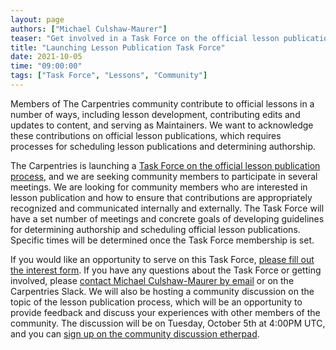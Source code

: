 ```yaml
---
layout: page
authors: ["Michael Culshaw-Maurer"]
teaser: "Get involved in a Task Force on the official lesson publication process."
title: "Launching Lesson Publication Task Force"
date: 2021-10-05
time: "09:00:00"
tags: ["Task Force", "Lessons", "Community"]
---
```


Members of The Carpentries community contribute to official lessons in a number of ways, including lesson development, contributing edits and updates to content, and serving as Maintainers. We want to acknowledge these contributions on official lesson publications, which requires processes for scheduling lesson publications and determining authorship.

The Carpentries is launching a [Task Force on the official lesson publication process][charter], and we are seeking community members to participate in several meetings. We are looking for community members who are interested in lesson publication and how to ensure that contributions are appropriately recognized and communicated internally and externally. The Task Force will have a set number of meetings and concrete goals of developing guidelines for determining authorship and scheduling official lesson publications. Specific times will be determined once the Task Force membership is set.

If you would like an opportunity to serve on this Task Force, [please fill out the interest form][form-link]. If you have any questions about the Task Force or getting involved, please [contact Michael Culshaw-Maurer by email][mcm-email] or on the Carpentries Slack. We will also be hosting a community discussion on the topic of the lesson publication process, which will be an opportunity to provide feedback and discuss your experiences with other members of the community. The discussion will be on Tuesday, October 5th at 4:00PM UTC, and you can [sign up on the community discussion etherpad][community-discussion].



[mcm-email]: mailto:culshawmaurer@email.arizona.edu
[form-link]: https://forms.gle/PyX58kfE8HdAhr8h9
[community-discussion]: https://pad.carpentries.org/community-discussions
[charter]: https://github.com/carpentries/task-forces/blob/main/2021/Lesson-Publication/Lesson-Publication-Charter.md
